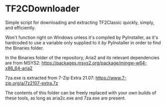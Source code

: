# TF2CDownloader
Simple script for downloading and extracting TF2Classic quickly, simply, and efficiently.

Won't function right on Windows unless it's compiled by PyInstaller, as it's hardcoded to use a variable only supplied to it *by* PyInstaller in order to find the Binaries folder.

In the Binaries folder of the repository, Aria2 and its relevant dependencies are from MSYS2: https://packages.msys2.org/package/mingw-w64-x86_64-aria2

7za.exe is extracted from 7-Zip Extra 21.07: https://www.7-zip.org/a/7z2107-extra.7z

The contents of this folder can be freely replaced with your own builds of these tools, as long as aria2c.exe and 7za.exe are present.
